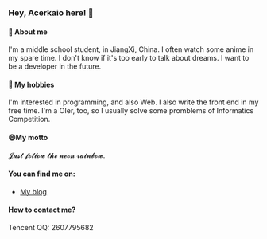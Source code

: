 ### Hey, Acerkaio here! 👋
#### 💬 About me
I'm a middle school student, in JiangXi, China. I often watch some anime in my spare time. I don't know if it's too early to talk about dreams. I want to be a developer in the future.
#### 🔭 My hobbies
I'm interested in programming, and also Web. I also write the front end in my free time. I'm a OIer, too, so I usually solve some promblems of Informatics Competition.
#### 😄My motto
𝓙𝓾𝓼𝓽 𝓯𝓸𝓵𝓵𝓸𝔀 𝓽𝓱𝓮 𝓷𝓮𝓸𝓷 𝓻𝓪𝓲𝓷𝓫𝓸𝔀.
#### You can find me on:
- [My blog](https://www.acerkaio.top/)
#### How to contact me?
Tencent QQ: 2607795682
